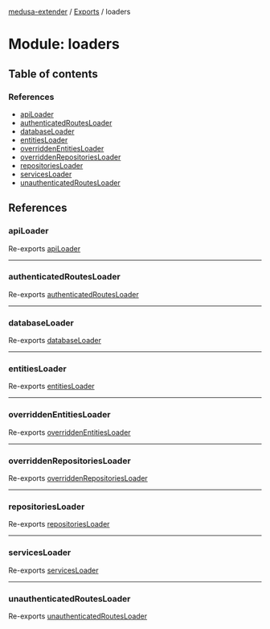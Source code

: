 [medusa-extender](../README.md) / [Exports](../modules.md) / loaders

# Module: loaders

## Table of contents

### References

- [apiLoader](loaders.md#apiloader)
- [authenticatedRoutesLoader](loaders.md#authenticatedroutesloader)
- [databaseLoader](loaders.md#databaseloader)
- [entitiesLoader](loaders.md#entitiesloader)
- [overriddenEntitiesLoader](loaders.md#overriddenentitiesloader)
- [overriddenRepositoriesLoader](loaders.md#overriddenrepositoriesloader)
- [repositoriesLoader](loaders.md#repositoriesloader)
- [servicesLoader](loaders.md#servicesloader)
- [unauthenticatedRoutesLoader](loaders.md#unauthenticatedroutesloader)

## References

### apiLoader

Re-exports [apiLoader](loaders_api_loader.md#apiloader)

___

### authenticatedRoutesLoader

Re-exports [authenticatedRoutesLoader](loaders_routes_loader.md#authenticatedroutesloader)

___

### databaseLoader

Re-exports [databaseLoader](loaders_database_loader.md#databaseloader)

___

### entitiesLoader

Re-exports [entitiesLoader](loaders_entities_loader.md#entitiesloader)

___

### overriddenEntitiesLoader

Re-exports [overriddenEntitiesLoader](loaders_entities_loader.md#overriddenentitiesloader)

___

### overriddenRepositoriesLoader

Re-exports [overriddenRepositoriesLoader](loaders_repository_loader.md#overriddenrepositoriesloader)

___

### repositoriesLoader

Re-exports [repositoriesLoader](loaders_repository_loader.md#repositoriesloader)

___

### servicesLoader

Re-exports [servicesLoader](loaders_services_loader.md#servicesloader)

___

### unauthenticatedRoutesLoader

Re-exports [unauthenticatedRoutesLoader](loaders_routes_loader.md#unauthenticatedroutesloader)
